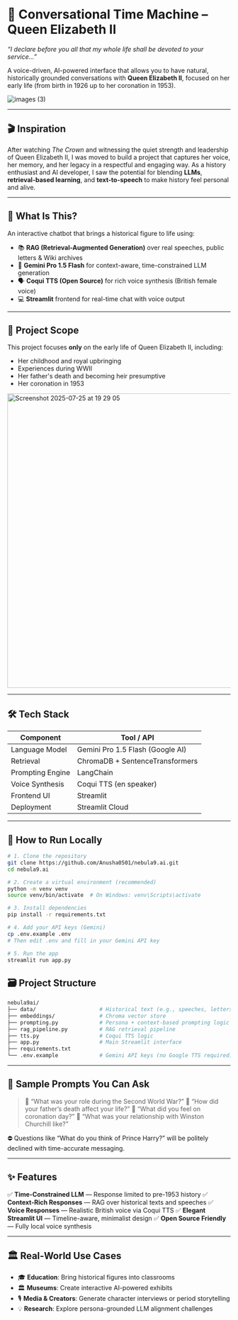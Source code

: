 
# 👑 Conversational Time Machine – Queen Elizabeth II 

_“I declare before you all that my whole life shall be devoted to your service…”_

A voice-driven, AI-powered interface that allows you to have natural, historically grounded conversations with **Queen Elizabeth II**, focused on her early life (from birth in 1926 up to her coronation in 1953).

![images (3)](https://github.com/user-attachments/assets/9b4dc264-1f9e-4739-af30-dbe796ac68a7)

---

## 🎬 Inspiration

After watching *The Crown* and witnessing the quiet strength and leadership of Queen Elizabeth II, I was moved to build a project that captures her voice, her memory, and her legacy in a respectful and engaging way. As a history enthusiast and AI developer, I saw the potential for blending **LLMs**, **retrieval-based learning**, and **text-to-speech** to make history feel personal and alive.

---

## 🧠 What Is This?

An interactive chatbot that brings a historical figure to life using:

- 📚 **RAG (Retrieval-Augmented Generation)** over real speeches, public letters & Wiki archives
- 🤖 **Gemini Pro 1.5 Flash** for context-aware, time-constrained LLM generation
- 🗣️ **Coqui TTS (Open Source)** for rich voice synthesis (British female voice)
- 💻 **Streamlit** frontend for real-time chat with voice output

---

## 🎯 Project Scope

This project focuses **only** on the early life of Queen Elizabeth II, including:

- Her childhood and royal upbringing
- Experiences during WWII
- Her father's death and becoming heir presumptive
- Her coronation in 1953

<img width="715" height="665" alt="Screenshot 2025-07-25 at 19 29 05" src="https://github.com/user-attachments/assets/bcf061d2-92bf-4166-b9f9-b689e3b35554" />

---

## 🛠️ Tech Stack

| Component         | Tool / API                        |
|------------------|-----------------------------------|
| Language Model    | Gemini Pro 1.5 Flash (Google AI)  |
| Retrieval         | ChromaDB + SentenceTransformers   |
| Prompting Engine  | LangChain                         |
| Voice Synthesis   | Coqui TTS (en speaker)            |
| Frontend UI       | Streamlit                         |
| Deployment        | Streamlit Cloud                   |

---

## 🚀 How to Run Locally

```bash
# 1. Clone the repository
git clone https://github.com/Anusha0501/nebula9.ai.git
cd nebula9.ai

# 2. Create a virtual environment (recommended)
python -m venv venv
source venv/bin/activate  # On Windows: venv\Scripts\activate

# 3. Install dependencies
pip install -r requirements.txt

# 4. Add your API keys (Gemini)
cp .env.example .env
# Then edit .env and fill in your Gemini API key

# 5. Run the app
streamlit run app.py
```


## 🗃️ Project Structure

```bash
nebula9ai/
├── data/                    # Historical text (e.g., speeches, letters)
├── embeddings/              # Chroma vector store
├── prompting.py             # Persona + context-based prompting logic
├── rag_pipeline.py          # RAG retrieval pipeline
├── tts.py                   # Coqui TTS logic
├── app.py                   # Main Streamlit interface
├── requirements.txt
└── .env.example             # Gemini API keys (no Google TTS required)
```

---

## 🧪 Sample Prompts You Can Ask

> 💬 “What was your role during the Second World War?”
> 💬 “How did your father’s death affect your life?”
> 💬 “What did you feel on coronation day?”
> 💬 “What was your relationship with Winston Churchill like?”

⛔ Questions like “What do you think of Prince Harry?” will be politely declined with time-accurate messaging.

---

## ✨ Features

✅ **Time-Constrained LLM** — Response limited to pre-1953 history
✅ **Context-Rich Responses** — RAG over historical texts and speeches
✅ **Voice Responses** — Realistic British voice via Coqui TTS
✅ **Elegant Streamlit UI** — Timeline-aware, minimalist design
✅ **Open Source Friendly** — Fully local voice synthesis

---

## 🏛️ Real-World Use Cases

* 🎓 **Education**: Bring historical figures into classrooms
* 🏛️ **Museums**: Create interactive AI-powered exhibits
* 🎙️ **Media & Creators**: Generate character interviews or period storytelling
* 💡 **Research**: Explore persona-grounded LLM alignment challenges


